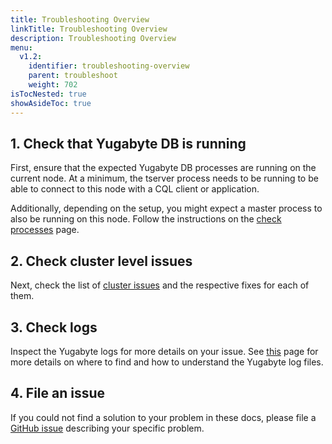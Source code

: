 ```yaml
---
title: Troubleshooting Overview
linkTitle: Troubleshooting Overview
description: Troubleshooting Overview
menu:
  v1.2:
    identifier: troubleshooting-overview
    parent: troubleshoot
    weight: 702
isTocNested: true
showAsideToc: true
---
```


## 1. Check that Yugabyte DB is running

First, ensure that the expected Yugabyte DB processes are running on the current node.
At a minimum, the tserver process needs to be running to be able to connect to this node with a CQL client or application.

Additionally, depending on the setup, you might expect a master process to also be running on this node.
Follow the instructions on the [check processes](../nodes/check-processes/) page.

## 2. Check cluster level issues

Next, check the list of [cluster issues](../cluster) and the respective fixes for each of them.

## 3. Check logs

Inspect the Yugabyte logs for more details on your issue. See [this](../nodes/check-logs) page for more details on where to find and how to understand the Yugabyte log files.

## 4. File an issue

If you could not find a solution to your problem in these docs, please file a [GitHub issue](https://github.com/yugabyte/yugabyte-db/issues) describing your specific problem.

